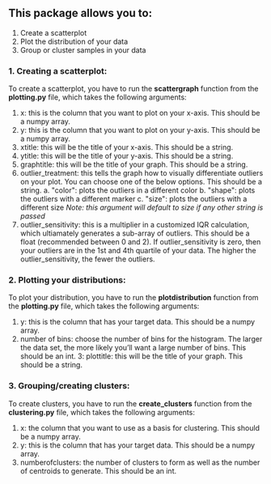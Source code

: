 ## This package allows you to:
1. Create a scatterplot 
2. Plot the distribution of your data
3. Group or cluster samples in your data

### 1. Creating a scatterplot:

To create a scatterplot, you have to run the **scattergraph** function from the **plotting.py** file, which takes the following arguments:
1.  x: this is the column that you want to plot on your x-axis. This should be a numpy array.
2.  y: this is the column that you want to plot on your y-axis. This should be a numpy array.
3.  xtitle: this will be the title of your x-axis. This should be a string.
4.  ytitle: this will be the title of your y-axis. This should be a string.
5.  graphtitle: this will be the title of your graph. This should be a string.
6.  outlier_treatment: this tells the graph how to visually differentiate outliers on your plot. You can choose one of the below options. This should be a string.
	a. "color": plots the outliers in a different color
	b. "shape": plots the outliers with a different marker
	c. "size": plots the outliers with a different size
_Note: this argument will default to size if any other string is passed_
7. outlier_sensitivity: this is a multiplier in a customized IQR calculation, which ultiamately generates a sub-array of outliers. This should be a float (recommended between 0 and 2). If outlier_sensitivity is zero, then your outliers are in the 1st and 4th quartile of your data. The higher the outlier_sensitivity, the fewer the outliers.

### 2. Plotting your distributions:
To plot your distribution, you have to run the **plotdistribution** function from the **plotting.py** file, which takes the following arguments:
1. y: this is the column that has your target data. This should be a numpy array.
2. number of bins: choose the number of bins for the histogram. The larger the data set, the more likely you’ll want a large number of bins. This should be an int.
3: plottitle: this will be the title of your graph. This should be a string.

### 3. Grouping/creating clusters:
To create clusters, you have to run the **create_clusters** function from the **clustering.py** file, which takes the following arguments:
1. x: the column that you want to use as a basis for clustering. This should be a numpy array.
2. y: this is the column that has your target data. This should be a numpy array.
3. numberofclusters: the number of clusters to form as well as the number of centroids to generate. This should be an int.
